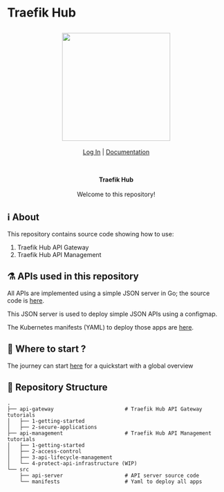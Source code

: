# Traefik Hub

<div align="center" style="margin: 30px;">
<a href="https://hub.traefik.io/">
  <img src="https://doc.traefik.io/traefik-hub/img/traefik-hub-logo.svg" style="width:250px;" align="center" />
</a>
<br />
<br />

<div align="center">
    <a href="https://hub.traefik.io">Log In</a> |
    <a href="https://doc.traefik.io/traefik-hub">Documentation</a>
</div>
</div>

<br />

<div align="center"><strong>Traefik Hub</strong>

<br />
<br />
</div>

<div align="center">Welcome to this repository!</div>

## :information_source: About

This repository contains source code showing how to use:

1. Traefik Hub API Gateway
2. Traefik Hub API Management


## :alembic: APIs used in this repository

All APIs are implemented using a simple JSON server in Go; the source code is [here](./src/api-server).

This JSON server is used to deploy simple JSON APIs using a configmap.

The Kubernetes manifests (YAML) to deploy those apps are [here](./src/manifests).

## :construction_worker: Where to start ?

The journey can start [here](WALKTHROUGH.md) for a quickstart with a global overview

## 📒 Repository Structure

```shell
.
├── api-gateway                       # Traefik Hub API Gateway tutorials
│   ├── 1-getting-started
│   ├── 2-secure-applications
├── api-management                    # Traefik Hub API Management tutorials
│   ├── 1-getting-started
│   ├── 2-access-control
│   ├── 3-api-lifecycle-management
│   └── 4-protect-api-infrastructure (WIP)
└── src
    ├── api-server                    # API server source code
    └── manifests                     # Yaml to deploy all apps
```
